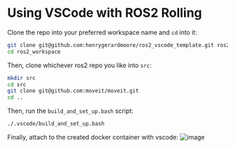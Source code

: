 # Using VSCode with ROS2 Rolling
Clone the repo into your preferred workspace name and `cd` into it:
```bash
git clone git@github.com:henrygerardmoore/ros2_vscode_template.git ros2_workspace
cd ros2_workspace
```

Then, clone whichever ros2 repo you like into `src`:
```bash
mkdir src
cd src
git clone git@github.com:moveit/moveit.git
cd ..
```

Then, run the `build_and_set_up.bash` script:
```bash
./.vscode/build_and_set_up.bash
```

Finally, attach to the created docker container with vscode:
![image](https://github.com/henrygerardmoore/ros2_vscode_template/assets/44307180/ae93aba0-6360-4f66-8604-b03fbafde3b5)
